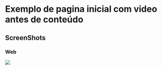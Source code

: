 # Exemplo de pagina inicial com video antes de conteúdo

## ScreenShots

### Web
![](ScreenShoots/pagina.gif)

